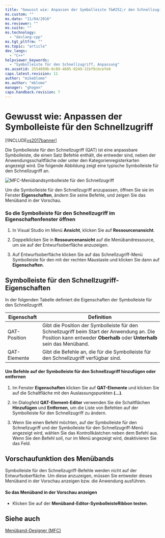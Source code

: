 ```yaml
---
title: "Gewusst wie: Anpassen der Symbolleiste f&#252;r den Schnellzugriff | Microsoft Docs"
ms.custom: ""
ms.date: "11/04/2016"
ms.reviewer: ""
ms.suite: ""
ms.technology: 
  - "devlang-cpp"
ms.tgt_pltfrm: ""
ms.topic: "article"
dev_langs: 
  - "C++"
helpviewer_keywords: 
  - "Symbolleiste für den Schnellzugriff, Anpassung"
ms.assetid: 2554099b-0c89-4605-9249-31bf9cbcefe0
caps.latest.revision: 11
author: "mikeblome"
ms.author: "mblome"
manager: "ghogen"
caps.handback.revision: 7
---
```

# Gewusst wie: Anpassen der Symbolleiste f&#252;r den Schnellzugriff
[!INCLUDE[vs2017banner](../assembler/inline/includes/vs2017banner.md)]

Die Symbolleiste für den Schnellzugriff \(QAT\) ist eine anpassbare Symbolleiste, die einen Satz Befehle enthält, die entweder sind, neben der Anwendungsschaltfläche oder unter den Kategorienregisterkarten angezeigt wird.  Die folgende Abbildung zeigt eine typische Symbolleiste für den Schnellzugriff an.  
  
 ![MFC&#45;Menübandsymbolleiste für den Schnellzugriff](../mfc/media/quick_access_toolbar.png "Quick\_Access\_Toolbar")  
  
 Um die Symbolleiste für den Schnellzugriff anzupassen, öffnen Sie sie im Fenster **Eigenschaften**, ändern Sie seine Befehle, und zeigen Sie das Menüband in der Vorschau.  
  
### So die Symbolleiste für den Schnellzugriff im Eigenschaftenfenster öffnen  
  
1.  In Visual Studio im Menü **Ansicht**, klicken Sie auf **Ressourcenansicht**.  
  
2.  Doppelklicken Sie in **Ressourcenansicht** auf die Menübandressource, um sie auf der Entwurfsoberfläche anzuzeigen.  
  
3.  Auf Entwurfsoberfläche klicken Sie auf das Schnellzugriff\-Menü Symbolleiste für den mit der rechten Maustaste und klicken Sie dann auf **Eigenschaften**.  
  
## Symbolleiste für den Schnellzugriff\-Eigenschaften  
 In der folgenden Tabelle definiert die Eigenschaften der Symbolleiste für den Schnellzugriff.  
  
|Eigenschaft|Definition|  
|-----------------|----------------|  
|QAT\-Position|Gibt die Position der Symbolleiste für den Schnellzugriff beim Start der Anwendung an.  Die Position kann entweder **Oberhalb** oder **Unterhalb** sein das Menüband.|  
|QAT\-Elemente|Gibt die Befehle an, die für die Symbolleiste für den Schnellzugriff verfügbar sind.|  
  
#### Um Befehle auf der Symbolleiste für den Schnellzugriff hinzufügen oder entfernen  
  
1.  Im Fenster **Eigenschaften** klicken Sie auf **QAT\-Elemente** und klicken Sie auf die Schaltfläche mit den Auslassungspunkten **\(...\)**.  
  
2.  Im Dialogfeld **QAT\-Element\-Editor** verwenden Sie die Schaltflächen **Hinzufügen** und **Entfernen**, um die Liste von Befehlen auf der Symbolleiste für den Schnellzugriff zu ändern.  
  
3.  Wenn Sie einen Befehl möchten, auf der Symbolleiste für den Schnellzugriff und der Symbolleiste für den Schnellzugriff\-Menü angezeigt wird, wählen Sie das Kontrollkästchen neben dem Befehl aus.  Wenn Sie den Befehl soll, nur im Menü angezeigt wird, deaktivieren Sie das Feld.  
  
## Vorschaufunktion des Menübands  
 Symbolleiste für den Schnellzugriff\-Befehle werden nicht auf der Entwurfsoberfläche.  Um diese anzuzeigen, müssen Sie entweder dieses Menüband in der Vorschau anzeigen bzw. die Anwendung ausführen.  
  
#### So das Menüband in der Vorschau anzeigen  
  
-   Klicken Sie auf der **Menüband\-Editor\-SymbolleisteRibbon testen**.  
  
## Siehe auch  
 [Menüband\-Designer \(MFC\)](../mfc/ribbon-designer-mfc.md)